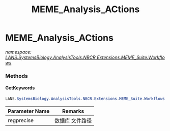 ﻿---
title: MEME_Analysis_ACtions
---

# MEME_Analysis_ACtions
_namespace: [LANS.SystemsBiology.AnalysisTools.NBCR.Extensions.MEME_Suite.Workflows](N-LANS.SystemsBiology.AnalysisTools.NBCR.Extensions.MEME_Suite.Workflows.html)_





### Methods

#### GetKeywords
```csharp
LANS.SystemsBiology.AnalysisTools.NBCR.Extensions.MEME_Suite.Workflows.MEME_Analysis_ACtions.GetKeywords(System.String)
```


|Parameter Name|Remarks|
|--------------|-------|
|regprecise|数据库 文件路径|



